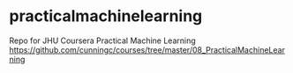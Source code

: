 # practicalmachinelearning
Repo for JHU Coursera Practical Machine Learning
https://github.com/cunningc/courses/tree/master/08_PracticalMachineLearning
